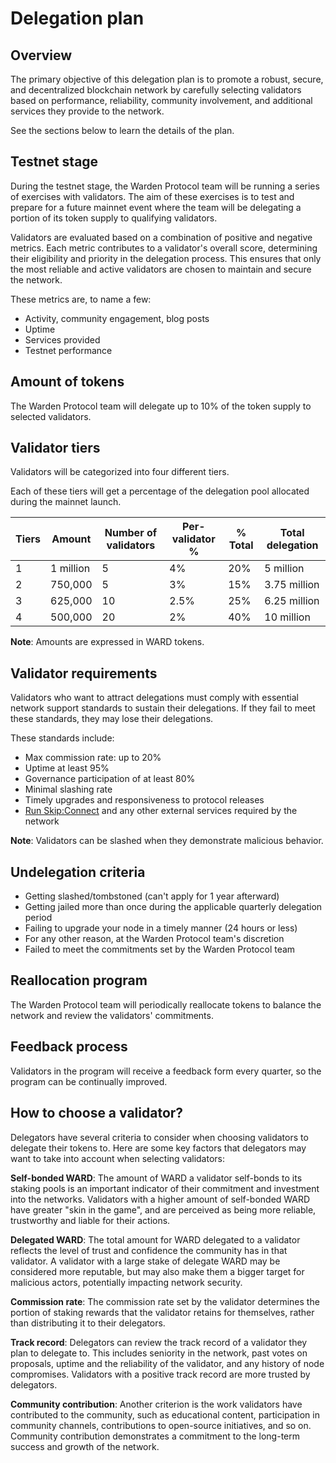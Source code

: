﻿---
sidebar_position: 2
---

# Delegation plan

## Overview

The primary objective of this delegation plan is to promote a robust, secure, and decentralized blockchain network by carefully selecting validators based on performance, reliability, community involvement, and additional services they provide to the network.

See the sections below to learn the details of the plan.

## Testnet stage

During the testnet stage, the Warden Protocol team will be running a series of exercises with validators. The aim of these exercises is to test and prepare for a future mainnet event where the team will be delegating a portion of its token supply to qualifying validators.

Validators are evaluated based on a combination of positive and negative metrics. Each metric contributes to a validator's overall score, determining their eligibility and priority in the delegation process. This ensures that only the most reliable and active validators are chosen to maintain and secure the network.

These metrics are, to name a few:

- Activity, community engagement, blog posts
- Uptime
- Services provided
- Testnet performance

## Amount of tokens

The Warden Protocol team will delegate up to 10% of the token supply to selected validators.

## Validator tiers

Validators will be categorized into four different tiers.

Each of these tiers will get a percentage of the delegation pool allocated during the mainnet launch.

| Tiers | Amount    | Number of validators | Per-validator %| % Total | Total delegation |
| ----- | --------- | -------------------- | -------------- | ------- | ---------------- |
| 1     | 1 million | 5                    | 4%             | 20%     | 5 million        |
| 2     | 750,000   | 5                    | 3%             | 15%     | 3.75 million     |
| 3     | 625,000   | 10                   | 2.5%           | 25%     | 6.25 million     |
| 4     | 500,000   | 20                   | 2%             | 40%     | 10 million       |

**Note**: Amounts are expressed in WARD tokens.

## Validator requirements

Validators who want to attract delegations must comply with essential network support standards to sustain their delegations. If they fail to meet these standards, they may lose their delegations.

These standards include:

- Max commission rate: up to 20%
- Uptime at least 95%
- Governance participation of at least 80%
- Minimal slashing rate
- Timely upgrades and responsiveness to protocol releases
- [Run Skip:Connect](operate-skip-connect) and any other external services required by the network

**Note**: Validators can be slashed when they demonstrate malicious behavior.

## Undelegation criteria

- Getting slashed/tombstoned (can't apply for 1 year afterward)
- Getting jailed more than once during the applicable quarterly delegation period
- Failing to upgrade your node in a timely manner (24 hours or less)
- For any other reason, at the Warden Protocol team's discretion
- Failed to meet the commitments set by the Warden Protocol team

## Reallocation program

The Warden Protocol team will periodically reallocate tokens to balance the network and review the validators' commitments.

## Feedback process

Validators in the program will receive a feedback form every quarter, so the program can be continually improved.

## How to choose a validator?

Delegators have several criteria to consider when choosing validators to delegate their tokens to. Here are some key factors that delegators may want to take into account when selecting validators:

**Self-bonded WARD**: The amount of WARD a validator self-bonds to its staking pools is an important indicator of their commitment and investment into the networks. Validators with a higher amount of self-bonded WARD have greater "skin in the game", and are perceived as being more reliable, trustworthy and liable for their actions.

**Delegated WARD**: The total amount for WARD delegated to a validator reflects the level of trust and confidence the community has in that validator. A validator with a large stake of delegate WARD may be considered more reputable, but may also make them a bigger target for malicious actors, potentially impacting network security.

**Commission rate**: The commission rate set by the validator determines the portion of staking rewards that the validator retains for themselves, rather than distributing it to their delegators.

**Track record**: Delegators can review the track record of a validator they plan to delegate to. This includes seniority in the network, past votes on proposals, uptime and the reliability of the validator, and any history of node compromises. Validators with a positive track record are more trusted by delegators.

**Community contribution**: Another criterion is the work validators have contributed to the community, such as educational content, participation in community channels, contributions to open-source initiatives, and so on. Community contribution demonstrates a commitment to the long-term success and growth of the network.

